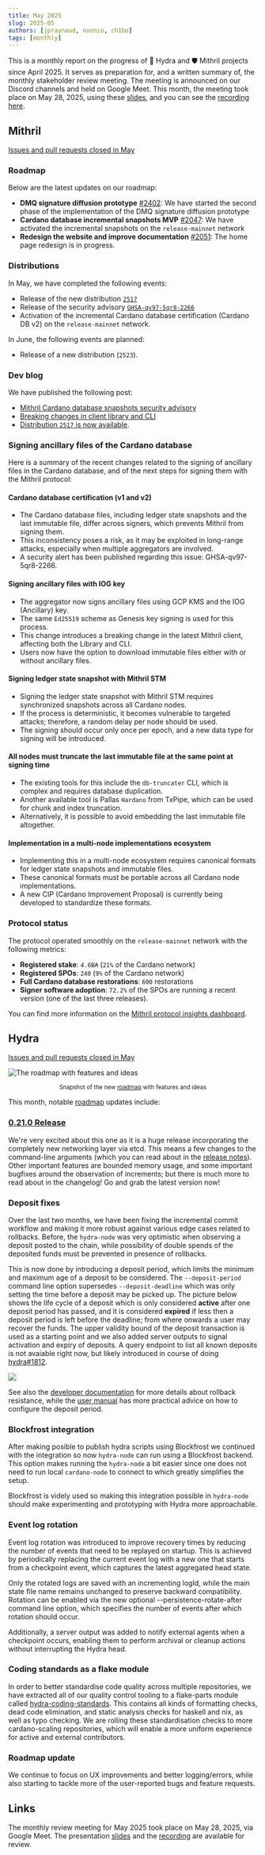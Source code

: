 ```yaml
---
title: May 2025
slug: 2025-05
authors: [jpraynaud, noonio, ch1bo]
tags: [monthly]
---
```


This is a monthly report on the progress of 🐲 Hydra and 🛡 Mithril projects since April 2025. It serves as preparation for, and a written summary of, the monthly stakeholder review meeting. The meeting is announced on our Discord channels and held on Google Meet. This month, the meeting took place on May 28, 2025, using these [slides][slides], and you can see the [recording here][recording].

## Mithril

[Issues and pull requests closed in May](https://github.com/input-output-hk/mithril/issues?q=is%3Aclosed+sort%3Aupdated-desc+closed%3A2025-05-01..2025-05-30)

### Roadmap

Below are the latest updates on our roadmap:

- **DMQ signature diffusion prototype** [#2402](https://github.com/input-output-hk/mithril/issues/2402): We have started the second phase of the implementation of the DMQ signature diffusion prototype
- **Cardano database incremental snapshots MVP** [#2047](https://github.com/input-output-hk/mithril/issues/2047): We have activated the incremental snapshots on the `release-mainnet` network
- **Redesign the website and improve documentation** [#2051](https://github.com/input-output-hk/mithril/issues/2051): The home page redesign is in progress.

### Distributions

In May, we have completed the following events:

- Release of the new distribution [`2517`](https://github.com/input-output-hk/mithril/releases/tag/2517.1)
- Release of the security advisory [`GHSA-qv97-5qr8-2266`](https://github.com/input-output-hk/mithril/security/advisories/GHSA-qv97-5qr8-2266)
- Activation of the incremental Cardano database certification (Cardano DB v2) on the `release-mainnet` network.

In June, the following events are planned:

- Release of a new distribution (`2523`).

### Dev blog

We have published the following post:

- [Mithril Cardano database snapshots security advisory](https://mithril.network/doc/dev-blog/2025/05/07/client-security-advisory)
- [Breaking changes in client library and CLI](https://mithril.network/doc/dev-blog/2025/05/06/client-breaking-change)
- [Distribution `2517` is now available](https://mithril.network/doc/dev-blog/2025/05/05/distribution-2517).

### Signing ancillary files of the Cardano database

Here is a summary of the recent changes related to the signing of ancillary files in the Cardano database, and of the next steps for signing them with the Mithril protocol:

#### Cardano database certification (v1 and v2)

- The Cardano database files, including ledger state snapshots and the last immutable file, differ across signers, which prevents Mithril from signing them.
- This inconsistency poses a risk, as it may be exploited in long-range attacks, especially when multiple aggregators are involved.
- A security alert has been published regarding this issue: GHSA-qv97-5qr8-2266.

#### Signing ancillary files with IOG key

- The aggregator now signs ancillary files using GCP KMS and the IOG (Ancillary) key.
- The same `Ed25519` scheme as Genesis key signing is used for this process.
- This change introduces a breaking change in the latest Mithril client, affecting both the Library and CLI.
- Users now have the option to download immutable files either with or without ancillary files.

#### Signing ledger state snapshot with Mithril STM

- Signing the ledger state snapshot with Mithril STM requires synchronized snapshots across all Cardano nodes.
- If the process is deterministic, it becomes vulnerable to targeted attacks; therefore, a random delay per node should be used.
- The signing should occur only once per epoch, and a new data type for signing will be introduced.

#### All nodes must truncate the last immutable file at the same point at signing time

- The existing tools for this include the `db-truncater` CLI, which is complex and requires database duplication.
- Another available tool is Pallas `Hardano` from TxPipe, which can be used for chunk and index truncation.
- Alternatively, it is possible to avoid embedding the last immutable file altogether.

#### Implementation in a multi-node implementations ecosystem

- Implementing this in a multi-node ecosystem requires canonical formats for ledger state snapshots and immutable files.
- These canonical formats must be portable across all Cardano node implementations.
- A new CIP (Cardano Improvement Proposal) is currently being developed to standardize these formats.

### Protocol status

The protocol operated smoothly on the `release-mainnet` network with the following metrics:

- **Registered stake**: `4.6B₳` (`21%` of the Cardano network)
- **Registered SPOs**: `240` (`9%` of the Cardano network)
- **Full Cardano database restorations**: `600` restorations
- **Signer software adoption**: `72.2%` of the SPOs are running a recent version (one of the last three releases).

You can find more information on the [Mithril protocol insights dashboard](https://lookerstudio.google.com/s/mbL23-8gibI).

## Hydra

[Issues and pull requests closed in May](https://github.com/cardano-scaling/hydra/issues?q=is%3Aclosed+sort%3Aupdated-desc+closed%3A2025-05-01..2025-05-30)

![The roadmap with features and ideas](./img/2025-05-hydra-roadmap.png)
<small><center>Snapshot of the new [roadmap](https://github.com/orgs/cardano-scaling/projects/7/views/6) with features and ideas</center></small>

This month, notable [roadmap](https://github.com/orgs/cardano-scaling/projects/7/views/6) updates include:

### [0.21.0 Release](https://github.com/cardano-scaling/hydra/releases/tag/0.21.0)

We're very excited about this one as it is a huge release incorporating the
completely new networking layer via etcd. This means a few changes to the
command-line arguments (which you can read about in the [release
notes](https://github.com/cardano-scaling/hydra/releases/tag/0.21.0)).
Other important features are bounded memory usage, and some important bugfixes
around the observation of increments; but there is much more to read about in
the changelog! Go and grab the latest version now!

### Deposit fixes

Over the last two months, we have been fixing the incremental commit workflow and making it more robust against various edge cases related to rollbacks. Before, the `hydra-node` was very optimistic when observing a deposit posted to the chain, while possibility of double spends of the deposited funds must be prevented in presence of rollbacks. 

This is now done by introducing a deposit period, which limits the minimum and maximum age of a deposit to be considered. The `--deposit-period` command line option supersedes `--deposit-deadline` which was only setting the time before a deposit may be picked up. The picture below shows the life cycle of a deposit which is only considered **active** after one deposit period has passed, and it is considered **expired** if less then a deposit period is left before the deadline; from where onwards a user may recover the funds. The upper validity bound of the deposit transaction is used as a starting point and we also added server outputs to signal activation and expiry of deposits. A query endpoint to list all known deposits is not avaiable right now, but likely introduced in course of doing [hydra#1812](https://github.com/cardano-scaling/hydra/issues/1812).

![](./img/2025-05-hydra-deposits.jpg)

See also the [developer documentation](https://hydra.family/head-protocol/unstable/docs/dev/protocol#rollback-resistance) for more details about rollback resistance, while the [user manual](https://hydra.family/head-protocol/unstable/docs/configuration#deposit-period) has more practical advice on how to configure the deposit period.

### Blockfrost integration

After making posible to publish hydra scripts using Blockfrost we continued
with the integration so now `hydra-node` can run using a Blockfrost backend.
This option makes running the `hydra-node` a bit easier since one does not need
to run local `cardano-node` to connect to which greatly simplifies the setup.

Blockfrost is videly used so making this integration possible in `hydra-node`
should make experimenting and prototyping with Hydra more approachable.

### Event log rotation

Event log rotation was introduced to improve recovery times by reducing the number of events that need to be replayed on startup. This is achieved by periodically replacing the current event log with a new one that starts from a checkpoint event, which captures the latest aggregated head state.

Only the rotated logs are saved with an incrementing logId, while the main state file name remains unchanged to preserve backward compatibility. Rotation can be enabled via the new optional --persistence-rotate-after command line option, which specifies the number of events after which rotation should occur.

Additionally, a server output was added to notify external agents when a checkpoint occurs, enabling them to perform archival or cleanup actions without interrupting the Hydra head.

### Coding standards as a flake module

In order to better standardise code quality across multiple repositories, we have extracted
all of our quality control tooling to a flake-parts module called [hydra-coding-standards](https://github.com/cardano-scaling/hydra-coding-standards).
This contains all kinds of formatting checks, dead code elimination, and static analysis checks
for haskell and nix, as well as typo checking. We are rolling these standardisation checks to more
cardano-scaling repositories, which will enable a more uniform experience for active and external contributors.

### Roadmap update

We continue to focus on UX improvements and better logging/errors, while also
starting to tackle more of the user-reported bugs and feature requests.

## Links

The monthly review meeting for May 2025 took place on May 28, 2025, via Google Meet.
The presentation [slides][slides] and the [recording][recording] are available for review.

[slides]: https://docs.google.com/presentation/d/1iWbN_V3gku4Uwbvl1F8x8Dhi5M_E2nuidrb7oi1XjwE/edit?slide=id.g1f87a7454a5_0_1392#slide=id.g1f87a7454a5_0_1392
[recording]: https://drive.google.com/file/d/1qdOu_3WXXxEbQg-IhVdgZFENgJKX2o6A/view?usp=sharing
